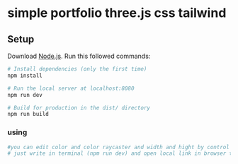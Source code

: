 # simple portfolio three.js css tailwind

## Setup
Download [Node.js](https://nodejs.org/en/download/).
Run this followed commands:

``` bash
# Install dependencies (only the first time)
npm install

# Run the local server at localhost:8080
npm run dev

# Build for production in the dist/ directory
npm run build
```
### using
```bash
#you can edit color and color raycaster and width and hight by control panel(dat.gui)
# just write in terminal (npm run dev) and open local link in browser to watch